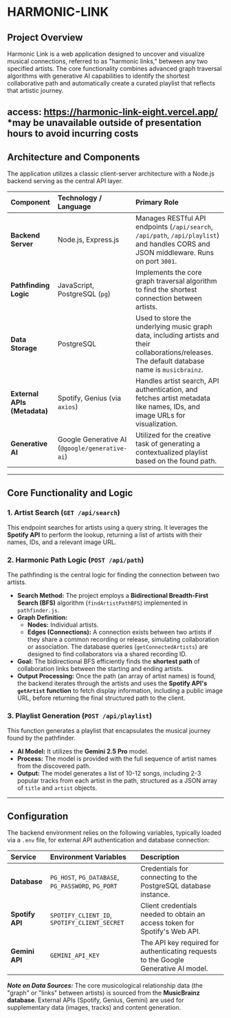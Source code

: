 # HARMONIC-LINK

## Project Overview

Harmonic Link is a web application designed to uncover and visualize musical connections, referred to as "harmonic links," between any two specified artists. The core functionality combines advanced graph traversal algorithms with generative AI capabilities to identify the shortest collaborative path and automatically create a curated playlist that reflects that artistic journey.

access: https://harmonic-link-eight.vercel.app/
    *may be unavailable outside of presentation hours to avoid incurring costs 
---

## Architecture and Components

The application utilizes a classic client-server architecture with a Node.js backend serving as the central API layer.

| Component | Technology / Language | Primary Role |
| :--- | :--- | :--- |
| **Backend Server** | Node.js, Express.js | Manages RESTful API endpoints (`/api/search`, `/api/path`, `/api/playlist`) and handles CORS and JSON middleware. Runs on port `3001`. |
| **Pathfinding Logic** | JavaScript, PostgreSQL (`pg`) | Implements the core graph traversal algorithm to find the shortest connection between artists. |
| **Data Storage** | PostgreSQL | Used to store the underlying music graph data, including artists and their collaborations/releases. The default database name is `musicbrainz`. |
| **External APIs (Metadata)** | Spotify, Genius (via `axios`) | Handles artist search, API authentication, and fetches artist metadata like names, IDs, and image URLs for visualization. |
| **Generative AI** | Google Generative AI (`@google/generative-ai`) | Utilized for the creative task of generating a contextualized playlist based on the found path. |

---

## Core Functionality and Logic

### 1. Artist Search (`GET /api/search`)

This endpoint searches for artists using a query string. It leverages the **Spotify API** to perform the lookup, returning a list of artists with their names, IDs, and a relevant image URL.

### 2. Harmonic Path Logic (`POST /api/path`)

The pathfinding is the central logic for finding the connection between two artists.

* **Search Method:** The project employs a **Bidirectional Breadth-First Search (BFS)** algorithm (`findArtistPathBFS`) implemented in `pathfinder.js`.
* **Graph Definition:**
    * **Nodes:** Individual artists.
    * **Edges (Connections):** A connection exists between two artists if they share a common recording or release, simulating collaboration or association. The database queries (`getConnectedArtists`) are designed to find collaborators via a shared recording ID.
* **Goal:** The bidirectional BFS efficiently finds the **shortest path** of collaboration links between the starting and ending artists.
* **Output Processing:** Once the path (an array of artist names) is found, the backend iterates through the artists and uses the **Spotify API's `getArtist` function** to fetch display information, including a public image URL, before returning the final structured path to the client.

### 3. Playlist Generation (`POST /api/playlist`)

This function generates a playlist that encapsulates the musical journey found by the pathfinder.

* **AI Model:** It utilizes the **Gemini 2.5 Pro** model.
* **Process:** The model is provided with the full sequence of artist names from the discovered path.
* **Output:** The model generates a list of 10-12 songs, including 2-3 popular tracks from each artist in the path, structured as a JSON array of `title` and `artist` objects.

---

## Configuration

The backend environment relies on the following variables, typically loaded via a `.env` file, for external API authentication and database connection:

| Service | Environment Variables | Description |
| :--- | :--- | :--- |
| **Database** | `PG_HOST`, `PG_DATABASE`, `PG_PASSWORD`, `PG_PORT` | Credentials for connecting to the PostgreSQL database instance. |
| **Spotify API** | `SPOTIFY_CLIENT_ID`, `SPOTIFY_CLIENT_SECRET` | Client credentials needed to obtain an access token for Spotify's Web API. |
| **Gemini API** | `GEMINI_API_KEY` | The API key required for authenticating requests to the Google Generative AI model. |

***Note on Data Sources:*** The core musicological relationship data (the "graph" or "links" between artists) is sourced from the **MusicBrainz database**. External APIs (Spotify, Genius, Gemini) are used for supplementary data (images, tracks) and content generation. 